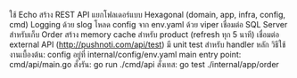 ใช้ Echo สร้าง REST API
แยกโฟลเดอร์แบบ Hexagonal (domain, app, infra, config, cmd)
Logging ด้วย slog
โหลด config จาก env.yaml ด้วย viper
เชื่อมต่อ SQL Server สำหรับเก็บ Order
สร้าง memory cache สำหรับ product (refresh ทุก 5 นาที)
เชื่อมต่อ external API (http://pushnoti.com/api/test)
มี unit test สำหรับ handler หลัก
วิธีใช้งานเบื้องต้น:
config อยู่ที่ internal/config/env.yaml
main entry point: cmd/api/main.go
สั่งรัน: go run ./cmd/api
สั่งเทส: go test ./internal/app/order